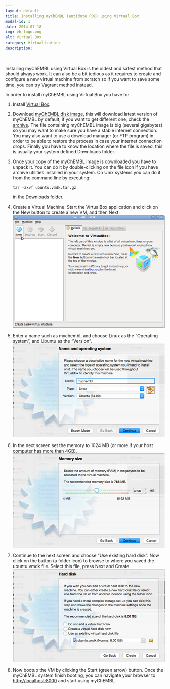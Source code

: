 ```yaml
---
layout: default
title: Installing myChEMBL (antidote POC) using Virtual Box
modal-id: 1
date: 2014-07-18
img: vb_logo.png
alt: Virtual Box
category: Virtualisation
description:

---
```


Installing myChEMBL using Virtual Box is the oldest and safest method that should always work.
It can also be a bit tedious as it requires to create and configure a new virtual machine from scratch so if you want to
save some time, you can try Vagrant method instead.

In order to install myChEMBL using Virtual Box you have to:

1. Install [Virtual Box](https://www.virtualbox.org/).
2. Download [myChEMBL disk image](ftp://ftp.ebi.ac.uk/pub/databases/chembl/VM/myChEMBL/releases/myChEMBL-20_0/Ubuntu/VirtualBox/ubuntu.vmdk.tar.gz),
   this will download latest version of myChEMBL by default, if you want to get different one, check the [archive](http://).
   The file containing myChEMBL image is big (several gigabytes) so you may want to make sure you have a stable
   internet connection. You may also want to use a download manager (or FTP program) in order to be able to restore the
   process in case your internet connection drops. Finally you have to know the location where the file is saved, this
   is usually your system defined Downloads folder.
3. Once your copy of the myChEMBL image is downloaded you have to unpack it. You can do it by double-clicking on the
   file icon if you have archive utilities installed in your system. On Unix systems you can do it from the command line
   by executing:

       tar -zxvf ubuntu.vmdk.tar.gz

   in the Downloads folder.
4. Create a Virtual Machine.
   Start the VirtualBox application and click on the New button to create a new VM, and then Next.
   ![New VM](img/virtualbox.png)

5. Enter a name such as mychembl, and choose Linux as the “Operating system”, and Ubuntu as the “Version”.
   ![VB select name](img/virtualbox_select_name.png)

6. In the next screen set the memory to 1024 MB (or more if your host computer has more than 4GB).
   ![VMDK memory](img/vmdk_memory.png)

7. Continue to the next screen and choose “Use existing hard disk”.
   Now click on the button (a folder icon) to browse to where you saved the ubuntu.vmdk file.
   Select this file, press Next and Create.
   ![VMDK disk](img/vmdk_disk.png)

8. Now bootup the VM by clicking the Start (green arrow) button. Once the myChEMBL system finish booting, you can
   navigate your browser to [http://localhost:8000](http://localhost:8000) and start using myChEMBL.

